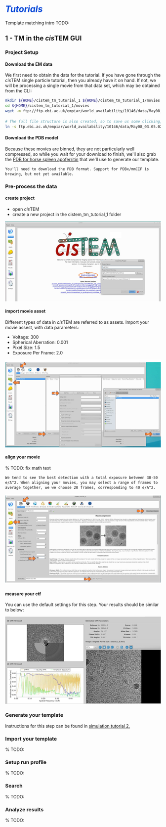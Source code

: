 # <span style="color: #0048d8">***Tutorials***</span>

Template matching intro TODO:

## 1 - TM in the *cis*TEM GUI

### Project Setup

#### Download the EM data

We first need to obtain the data for the tutorial. If you have gone through the *cis*TEM single particle tutorial, then you already have it on hand. If not, we will be processing a single movie from that data set, which may be obtained from the CLI:

```bash
mkdir ${HOME}/cistem_tm_tutorial_1 ${HOME}/cistem_tm_tutorial_1/movies
cd ${HOME}/cistem_tm_tutorial_1/movies
wget -m ftp://ftp.ebi.ac.uk/empiar/world_availability/10146/data/May08_03.05.02.bin.mrc

# The full file structure is also created, so to save us some clicking, we link to the downloaded movie. Note, this is not necessary.
ln -s ftp.ebi.ac.uk/empiar/world_availability/10146/data/May08_03.05.02.bin.mrc  movie.mrc
```
#### Download the PDB model

Because these movies are binned, they are not particularly well compressed, so while you wait for your download to finish, we'll also grab the [PDB for horse spleen apoferritin](https://www.rcsb.org/structure/2w0o) that we'll use to generate our template. 

```{note}
You'll need to download the PDB format. Support for PDBx/mmCIF is brewing, but not yet available.
```

### Pre-process the data

#### create project

* open *cis*TEM 
* create a new project in the cistem_tm_tutorial_1 folder

![create project](../../../icons/TM_tutorials/tutorial_1/TM_tutorial_1_pic1.svg)

#### import movie asset

Different types of data in *cis*TEM are referred to as assets. Import your movie assest, with data parameters:

* Voltage: 300
* Spherical Aberration: 0.001
* Pixel Size: 1.5
* Exposure Per Frame: 2.0

![create project](../../../icons/TM_tutorials/tutorial_1/TM_tutorial_1_pic2.svg)

#### align your movie
% TODO: fix math text 
```{tip}
We tend to see the best detection with a total exposure between 30-50 e/A^2. When aligning your movies, you may select a range of frames to average together, we we choose 20 frames, corresponding to 40 e/A^2.
```
![create project](../../../icons/TM_tutorials/tutorial_1/TM_tutorial_1_pic3.svg)

#### measure your ctf

You can use the default settings for this step. Your results should be similar to below:

![create project](../../../icons/TM_tutorials/tutorial_1/TM_tutorial_1_pic4.svg)

### Generate your template

Instructions for this step can be found in [simulation tutorial 2.](calc_3d_scattering)

### Import your template

% TODO:
### Setup run profile
% TODO:
### Search
% TODO:
### Analyze results
% TODO:


